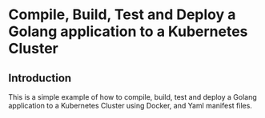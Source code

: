 # Compile, Build, Test and Deploy a Golang application to a Kubernetes Cluster
## Introduction
This is a simple example of how to compile, build, test and deploy a Golang application to a Kubernetes Cluster using Docker, and Yaml manifest files.
